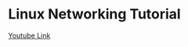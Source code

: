 # Linux Networking Tutorial

[Youtube Link](https://www.youtube.com/playlist?list=PLJToDA8ph9VXodmGmNBYM6GWra3Yv_s44)
